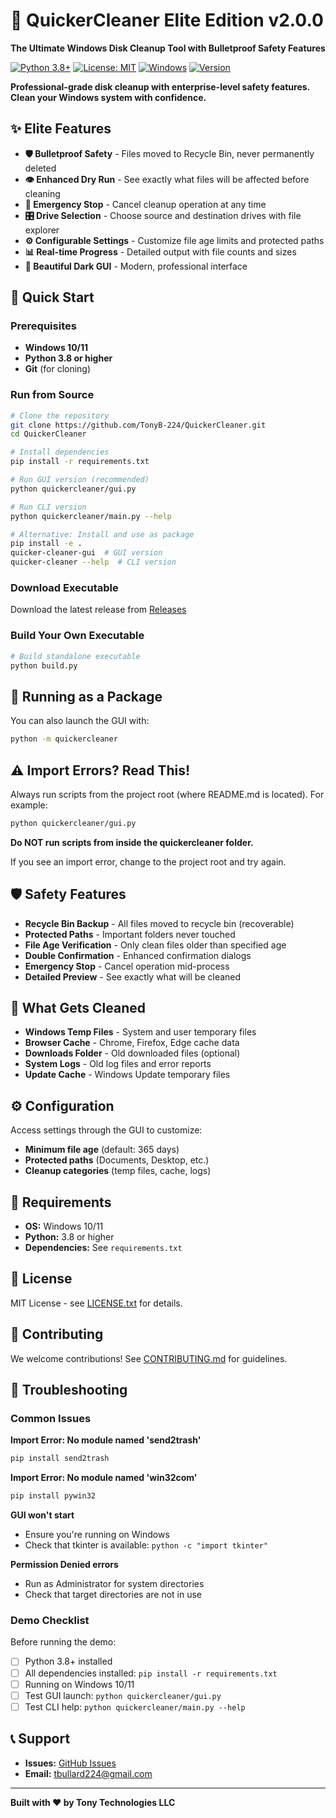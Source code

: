 # 🧹 QuickerCleaner Elite Edition v2.0.0

**The Ultimate Windows Disk Cleanup Tool with Bulletproof Safety Features**

[![Python 3.8+](https://img.shields.io/badge/python-3.8+-blue.svg)](https://www.python.org/downloads/)
[![License: MIT](https://img.shields.io/badge/License-MIT-yellow.svg)](https://opensource.org/licenses/MIT)
[![Windows](https://img.shields.io/badge/Windows-10%2F11-blue.svg)](https://www.microsoft.com/windows)
[![Version](https://img.shields.io/badge/Version-2.0.0-green.svg)](https://github.com/TonyB-224/QuickerCleaner)

**Professional-grade disk cleanup with enterprise-level safety features. Clean your Windows system with confidence.**

## ✨ Elite Features

- **🛡️ Bulletproof Safety** - Files moved to Recycle Bin, never permanently deleted
- **👁️ Enhanced Dry Run** - See exactly what files will be affected before cleaning
- **🛑 Emergency Stop** - Cancel cleanup operation at any time
- **🎛️ Drive Selection** - Choose source and destination drives with file explorer
- **⚙️ Configurable Settings** - Customize file age limits and protected paths
- **📊 Real-time Progress** - Detailed output with file counts and sizes
- **🎨 Beautiful Dark GUI** - Modern, professional interface

## 🚀 Quick Start

### Prerequisites
- **Windows 10/11**
- **Python 3.8 or higher**
- **Git** (for cloning)

### Run from Source
```bash
# Clone the repository
git clone https://github.com/TonyB-224/QuickerCleaner.git
cd QuickerCleaner

# Install dependencies
pip install -r requirements.txt

# Run GUI version (recommended)
python quickercleaner/gui.py

# Run CLI version
python quickercleaner/main.py --help

# Alternative: Install and use as package
pip install -e .
quicker-cleaner-gui  # GUI version
quicker-cleaner --help  # CLI version
```

### Download Executable
Download the latest release from [Releases](https://github.com/TonyB-224/QuickerCleaner/releases)

### Build Your Own Executable
```bash
# Build standalone executable
python build.py
```

## 🏃 Running as a Package

You can also launch the GUI with:
```bash
python -m quickercleaner
```

## ⚠️ Import Errors? Read This!

Always run scripts from the project root (where README.md is located). For example:
```bash
python quickercleaner/gui.py
```
**Do NOT run scripts from inside the quickercleaner folder.**

If you see an import error, change to the project root and try again.

## 🛡️ Safety Features

- **Recycle Bin Backup** - All files moved to recycle bin (recoverable)
- **Protected Paths** - Important folders never touched
- **File Age Verification** - Only clean files older than specified age
- **Double Confirmation** - Enhanced confirmation dialogs
- **Emergency Stop** - Cancel operation mid-process
- **Detailed Preview** - See exactly what will be cleaned

## 📁 What Gets Cleaned

- **Windows Temp Files** - System and user temporary files
- **Browser Cache** - Chrome, Firefox, Edge cache data
- **Downloads Folder** - Old downloaded files (optional)
- **System Logs** - Old log files and error reports
- **Update Cache** - Windows Update temporary files

## ⚙️ Configuration

Access settings through the GUI to customize:
- **Minimum file age** (default: 365 days)
- **Protected paths** (Documents, Desktop, etc.)
- **Cleanup categories** (temp files, cache, logs)

## 🔧 Requirements

- **OS:** Windows 10/11
- **Python:** 3.8 or higher
- **Dependencies:** See `requirements.txt`

## 📄 License

MIT License - see [LICENSE.txt](LICENSE.txt) for details.

## 🤝 Contributing

We welcome contributions! See [CONTRIBUTING.md](CONTRIBUTING.md) for guidelines.

## 🔧 Troubleshooting

### Common Issues

**Import Error: No module named 'send2trash'**
```bash
pip install send2trash
```

**Import Error: No module named 'win32com'**
```bash
pip install pywin32
```

**GUI won't start**
- Ensure you're running on Windows
- Check that tkinter is available: `python -c "import tkinter"`

**Permission Denied errors**
- Run as Administrator for system directories
- Check that target directories are not in use

### Demo Checklist

Before running the demo:
- [ ] Python 3.8+ installed
- [ ] All dependencies installed: `pip install -r requirements.txt`
- [ ] Running on Windows 10/11
- [ ] Test GUI launch: `python quickercleaner/gui.py`
- [ ] Test CLI help: `python quickercleaner/main.py --help`

## 📞 Support

- **Issues:** [GitHub Issues](https://github.com/TonyB-224/QuickerCleaner/issues)
- **Email:** tbullard224@gmail.com

---

**Built with ❤️ by Tony Technologies LLC**
